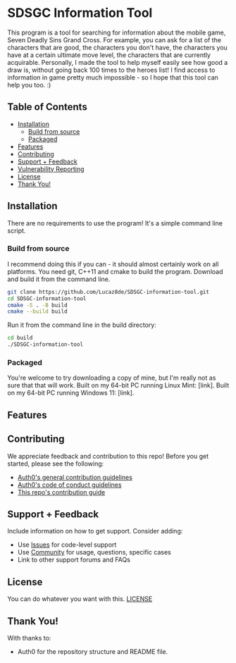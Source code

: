 # SDSGC Information Tool
This program is a tool for searching for information about the mobile game, Seven Deadly Sins Grand Cross. For example, you can ask for a list of the characters that are good, the characters you don't have, the characters you have at a certain ultimate move level, the characters that are currently acquirable. Personally, I made the tool to help myself easily see how good a draw is, without going back 100 times to the heroes list! I find access to information in game pretty much impossible - so I hope that this tool can help you too. :)

## Table of Contents
- [Installation](#installation)
	- [Build from source](#build-from-source)
	- [Packaged](#packaged)
- [Features](#features)
- [Contributing](#contributing)
- [Support + Feedback](#support--feedback)
- [Vulnerability Reporting](#vulnerability-reporting)
- [License](#license)
- [Thank You!](#thank-you)

## Installation
There are no requirements to use the program! It's a simple command line script.

### Build from source
I recommend doing this if you can - it should almost certainly work on all platforms. You need git, C++11 and cmake to build the program. Download and build it from the command line.
```bash
git clone https://github.com/Lucaz8de/SDSGC-information-tool.git
cd SDSGC-information-tool
cmake -S . -B build
cmake --build build
```

Run it from the command line in the build directory:
```bash
cd build
./SDSGC-information-tool
```

### Packaged
You're welcome to try downloading a copy of mine, but I'm really not as sure that that will work. 
Built on my 64-bit PC running Linux Mint: [link]. 
Built on my 64-bit PC running Windows 11: [link].

## Features

## Contributing
We appreciate feedback and contribution to this repo! Before you get started, please see the following:

- [Auth0's general contribution guidelines](https://github.com/auth0/open-source-template/blob/master/GENERAL-CONTRIBUTING.md)
- [Auth0's code of conduct guidelines](https://github.com/auth0/open-source-template/blob/master/CODE-OF-CONDUCT.md)
- [This repo's contribution guide](CONTRIBUTING.md)

## Support + Feedback
Include information on how to get support. Consider adding:

- Use [Issues](https://github.com/auth0/open-source-template/issues) for code-level support
- Use [Community](https://community.auth0.com/) for usage, questions, specific cases
- Link to other support forums and FAQs

## License
You can do whatever you want with this. [LICENSE](LICENSE) 

## Thank You!
With thanks to:
- Auth0 for the repository structure and README file.

